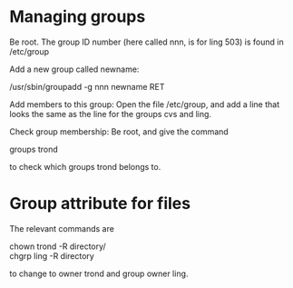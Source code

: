 # Managing groups

Be root. The group ID number (here called nnn, is for ling 503) is found
in /etc/group

Add a new group called newname:

/usr/sbin/groupadd -g nnn newname RET

Add members to this group: Open the file /etc/group, and add a line that
looks the same as the line for the groups cvs and ling.

Check group membership: Be root, and give the command

groups trond

to check which groups trond belongs to.

# Group attribute for files

The relevant commands are

chown trond -R directory/  
chgrp ling -R directory

to change to owner trond and group owner ling.
